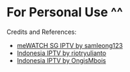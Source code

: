 <body>
<h1><b>For Personal Use ^^</b></h1>
Credits and References:
<ul>
<li><a href="https://github.com/samleong123/mewatchsg">meWATCH SG IPTV by samleong123</a></li>
<li><a href="https://github.com/riotryulianto/iptv-playlists">Indonesia IPTV by riotryulianto</a></li>
<li><a href="https://github.com/OngisMbois/IPTV-PREMIUM">Indonesia IPTV by OngisMbois</a></li>
</ul>
</body>
